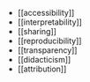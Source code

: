 - [[accessibility]]
- [[interpretability]]
- [[sharing]]
- [[reproducibility]]
- [[transparency]]
- [[didacticism]]
- [[attribution]]